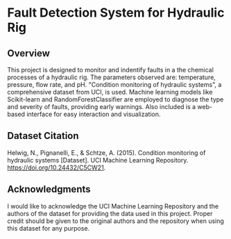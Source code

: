 # Fault Detection System for Hydraulic Rig

## Overview
This project is designed to monitor and indentify faults in a the chemical processes of a hydraulic rig. The parameters observed are: temperature, pressure, flow rate, and pH. "Condition monitoring of hydraulic systems", a comprehensive dataset from UCI, is used. Machine learning models like Scikit-learn and RandomForestClassifier are employed to diagnose the type and severity of faults, providing early warnings. Also included is a web-based interface for easy interaction and visualization.

## Dataset Citation
Helwig, N., Pignanelli, E., & Schtze, A. (2015). Condition monitoring of hydraulic systems [Dataset]. UCI Machine Learning Repository. https://doi.org/10.24432/C5CW21.

## Acknowledgments
I would like to acknowledge the UCI Machine Learning Repository and the authors of the dataset for providing the data used in this project. Proper credit should be given to the original authors and the repository when using this dataset for any purpose.
